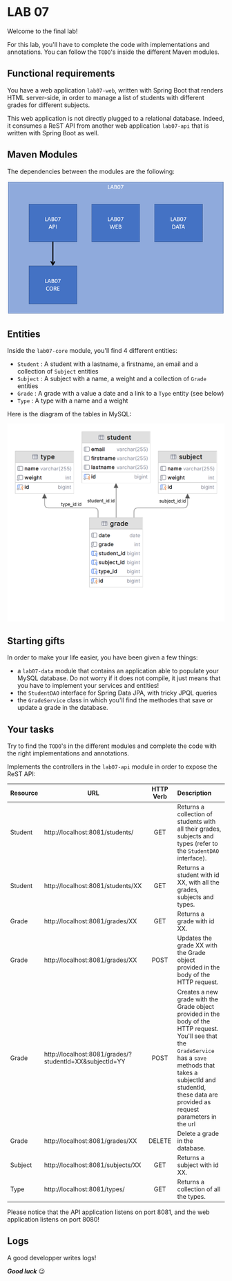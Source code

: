 # LAB 07

Welcome to the final lab!

For this lab, you'll have to complete the code with implementations and annotations. You can follow the `TODO`'s inside the different Maven modules.

## Functional requirements
You have a web application `lab07-web`, written with Spring Boot that renders HTML server-side, in order to manage a list of students with different grades for different subjects.

This web application is not directly plugged to a relational database. Indeed, it consumes a ReST API from another web application `lab07-api` that is written with Spring Boot as well.

## Maven Modules
The dependencies between the modules are the following:

![Maven modules](doc/maven.png)

## Entities
Inside the `lab07-core` module, you'll find 4 different entities:
- `Student` : A student with a lastname, a firstname, an email and a collection of `Subject` entities
- `Subject` : A subject with a name, a weight and a collection of `Grade` entities
- `Grade` : A grade with a value a date and a link to a `Type` entity (see below)
- `Type` : A type with a name and a weight

Here is the diagram of the tables in MySQL:

![Tables](doc/tables.png)

## Starting gifts
In order to make your life easier, you have been given a few things:
- a `lab07-data` module that contains an application able to populate your MySQL database. Do not worry if it does not compile, it just means that you have to implement your services and entities!
- the `StudentDAO` interface for Spring Data JPA, with tricky JPQL queries
- the `GradeService` class in which you'll find the methodes that save or update a grade in the database.

## Your tasks
Try to find the `TODO`'s in the different modules and complete the code with the right implementations and annotations.

Implements the controllers in the `lab07-api` module in order to expose the ReST API:

| Resource | URL                                                     | HTTP Verb | Description                                                                                                                                                                                                                                |
|----------|---------------------------------------------------------|:---------:|:-------------------------------------------------------------------------------------------------------------------------------------------------------------------------------------------------------------------------------------------|
| Student  | http://localhost:8081/students/                         |    GET    | Returns a collection of students with all their grades, subjects and types (refer to the `StudentDAO` interface).                                                                                                                          |
| Student  | http://localhost:8081/students/XX                       |    GET    | Returns a student with id XX, with all the grades, subjects and types.                                                                                                                                                                     |
| Grade    | http://localhost:8081/grades/XX                         |    GET    | Returns a grade with id XX.                                                                                                                                                                                                                |
| Grade    | http://localhost:8081/grades/XX                         |   POST    | Updates the grade XX with the Grade object provided in the body of the HTTP request.                                                                                                                                                       |
| Grade    | http://localhost:8081/grades/?studentId=XX&subjectId=YY |   POST    | Creates a new grade with the Grade object provided in the body of the HTTP request. You'll see that the `GradeService` has a `save` methods that takes a subjectId and studentId, these data are provided as request parameters in the url |
| Grade    | http://localhost:8081/grades/XX                         |  DELETE   | Delete a grade in the database.                                                                                                                                                                                                            |
| Subject  | http://localhost:8081/subjects/XX                       |    GET    | Returns a subject with id XX.                                                                                                                                                                                                              |
| Type     | http://localhost:8081/types/                            |    GET    | Returns a collection of all the types.                                                                                                                                                                                                     |

Please notice that the API application listens on port 8081, and the web application listens on port 8080!

## Logs
A good developper writes logs!

***Good luck*** 😉